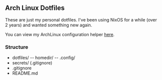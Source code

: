 ## Arch Linux Dotfiles
These are just my personal dotfiles. I've been using NixOS for a while (over 2 years) and wanted something new again. 

You can view my ArchLinux configuration helper [here](https://github.com/MartianInGreen/ArchConfig/tree/main).

### Structure 
- dotfiles/
-- homedir/
-- .config/
- secrets/ (.gitignore)
- .gitignore
- README.md
